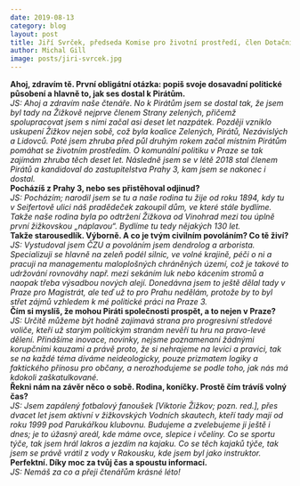 ```yaml
---
date: 2019-08-13
category: blog
layout: post
title: Jiří Svrček, předseda Komise pro životní prostředí, člen Dotačního výboru a Výboru pro územní rozvoj
author: Michal Gill
image: posts/jiri-svrcek.jpg
---
```


**Ahoj, zdravím tě. První obligátní otázka: popiš svoje dosavadní politické působení a hlavně to, jak ses dostal k Pirátům.**  
*JS: Ahoj a zdravím naše čtenáře. No k Pirátům jsem se dostal tak, že jsem byl tady na Žižkově nejprve členem Strany zelených, přičemž spolupracovat jsem s nimi začal asi deset let nazpátek. Později vzniklo uskupení Žižkov nejen sobě, což byla koalice  Zelených, Pirátů, Nezávislých a Lidovců. Poté  jsem zhruba před půl druhým rokem začal místním Pirátům pomáhat se životním prostředím. O komunální politiku v Praze se tak zajímám zhruba těch deset let. Následně jsem se v létě 2018 stal členem Pirátů a kandidoval do zastupitelstva Prahy 3, kam jsem se nakonec i dostal.*  
**Pocházíš z Prahy 3, nebo ses přistěhoval odjinud?**  
*JS: Pocházím; narodil jsem se tu a naše rodina tu žije od roku 1894, kdy tu v Seifertově ulici náš pradědeček zakoupil dům, ve které stále bydlíme. Takže naše rodina byla po odtržení Žižkova od Vinohrad mezi tou úplně první žižkovskou „náplavou“. Bydlíme tu tedy nějakých 130 let.*  
**Takže starousedlík. Výborně. A co je tvým civilním povoláním? Co tě živí?**  
*JS: Vystudoval jsem ČZU a povoláním jsem dendrolog a arborista. Specializuji se hlavně na zeleň podél silnic, ve volné krajině, péči o ni a pracuji na managementu maloplošných chráněných území, což je takové to udržování rovnováhy např. mezi sekáním luk nebo kácením stromů a naopak třeba výsadbou nových alejí. Donedávna jsem to ještě dělal tady v Praze pro Magistrát, ale teď už to pro Prahu nedělám, protože by to byl střet zájmů vzhledem k mé politické práci na Praze 3.*  
**Čím si myslíš, že mohou Piráti společnosti prospět, a to nejen v Praze?**  
*JS: Určitě můžeme být hodně zajímavá strana pro progresivní středové voliče, kteří už starým politickým stranám nevěří tu hru na pravo-levé dělení. Přinášíme inovace, novinky, nejsme poznamenaní žádnými korupčními kauzami a právě proto, že si nehrajeme na levici a pravici, tak se na každé téma díváme neideologicky, pouze prizmatem logiky a faktického přínosu pro občany, a nerozhodujeme se podle toho, jak nás má kdokoli zaškatulkované.*  
**Řekni nám na závěr něco o sobě. Rodina, koníčky. Prostě čím trávíš volný čas?**  
*JS: Jsem zapálený fotbalový fanoušek [Viktorie Žižkov; pozn. red.], přes dvacet let jsem aktivní v žižkovských Vodních skautech, kteří tady mají od roku 1999 pod Parukářkou klubovnu. Budujeme a zvelebujeme ji ještě i dnes; je to úžasný areál, kde máme ovce, slepice i včelíny. Co se sportu týče, tak jsem hrál lakros a jezdím na kajaku. Co se těch kajaků týče, tak jsem se právě vrátil z vody v Rakousku, kde jsem byl jako instruktor.*  
**Perfektní. Díky moc za tvůj čas a spoustu informací.**  
*JS: Nemáš za co a přeji čtenářům krásné léto!*  


